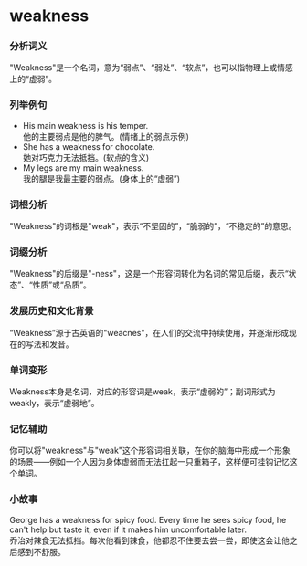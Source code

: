 # weakness

### 分析词义

  

"Weakness"是一个名词，意为“弱点”、“弱处”、“软点”，也可以指物理上或情感上的“虚弱”。

  

### 列举例句

  

*   His main weakness is his temper.  
    他的主要弱点是他的脾气。(情绪上的弱点示例)
*   She has a weakness for chocolate.  
    她对巧克力无法抵挡。(软点的含义)
*   My legs are my main weakness.  
    我的腿是我最主要的弱点。(身体上的“虚弱”)

  

### 词根分析

  

"Weakness"的词根是"weak"，表示“不坚固的”，“脆弱的”，“不稳定的”的意思。

  

### 词缀分析

  

"Weakness"的后缀是"-ness"，这是一个形容词转化为名词的常见后缀，表示“状态”、“性质”或“品质”。

  

### 发展历史和文化背景

  

“Weakness”源于古英语的"weacnes"，在人们的交流中持续使用，并逐渐形成现在的写法和发音。

  

### 单词变形

  

Weakness本身是名词，对应的形容词是weak，表示“虚弱的”；副词形式为weakly，表示“虚弱地”。

  

### 记忆辅助

  

你可以将"weakness"与"weak"这个形容词相关联，在你的脑海中形成一个形象的场景——例如一个人因为身体虚弱而无法扛起一只重箱子，这样便可挂钩记忆这个单词。

  

### 小故事

  

George has a weakness for spicy food. Every time he sees spicy food, he can't help but taste it, even if it makes him uncomfortable later.  
乔治对辣食无法抵挡。每次他看到辣食，他都忍不住要去尝一尝，即使这会让他之后感到不舒服。
